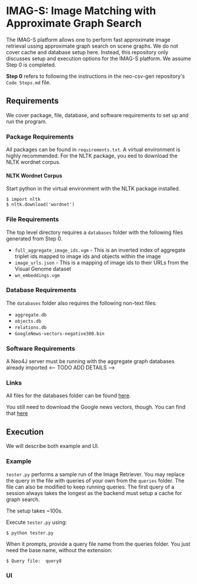 # IMAG-S: Image Matching with Approximate Graph Search

The IMAG-S platform allows one to perform fast approximate image retrieval ussing approximate graph search on scene graphs. We do not cover cache and database setup here. Instead, this repository only discusses setup and execution options for the IMAG-S platform. We assume Step 0 is completed.

**Step 0** refers to following the instructions in the neo-csv-gen repository's `Code Steps.md` file.

## Requirements

We cover package, file, database, and software requirements to set up and run the program.

### Package Requirements
All packages can be found in `requirements.txt`. A virtual environment is highly recommended. For the NLTK package, you eed to download the NLTK wordnet corpus.

#### NLTK Wordnet Corpus
Start python in the virtual environment with the NLTK package installed.

    $ import nltk
    $ nltk.download('wordnet')

### File Requirements
The top level directory requires a `databases` folder with the following files generated from Step 0.

- `full_aggregate_image_ids.vgm` - This is an inverted index of aggregate triplet ids mapped to image ids and objects within the image
- `image_urls.json` - This is a mapping of image ids to their URLs from the Visual Genome dataset
- `wn_embeddings.vgm`

### Database Requirements
The `databases` folder also requires the following non-text files:

- `aggregate.db`
- `objects.db`
- `relations.db`
- `GoogleNews-vectors-negative300.bin`

### Software Requirements
A Neo4J server must be running with the aggregate graph databases already imported <-- TODO ADD DETAILS -->

### Links
All files for the databases folder can be found [here](https://drive.google.com/open?id=1KIjqP7h7p3vIczy7-yDS0UuvL54vIqYz).

You still need to download the Google news vectors, though. You can find that [here](https://drive.google.com/file/d/0B7XkCwpI5KDYNlNUTTlSS21pQmM)

## Execution
We will describe both example and UI.

### Example
`tester.py` performs a sample run of the Image Retriever. You may replace the query in the file with queries of your own from the `queries` folder. The file can also be modified to keep running queries. The first query of a session always takes the longest as the backend must setup a cache for graph search.

The setup takes ~100s.

Execute `tester.py` using:

    $ python tester.py

When it prompts, provide a query file name from the queries folder. You just need the base name, without the extension:

    $ Query file:  query8

### UI
